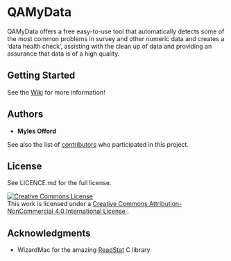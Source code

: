 # QAMyData

QAMyData offers a free easy-to-use tool that automatically detects some of
the most common problems in survey and other numeric data and creates a
‘data health check’, assisting with the clean up of data and providing an
assurance that data is of a high quality.

## Getting Started

See the [Wiki] for more information!

## Authors

* **Myles Offord**

See also the list of [contributors](https://github.com/raymanns/qamd/contributors)
who participated in this project.

## License

See LICENCE.md for the full license.

<a rel="license" href="http://creativecommons.org/licenses/by-nc/4.0/">
  <img alt="Creative Commons License" style="border-width:0" src="https://i.creativecommons.org/l/by-nc/4.0/88x31.png" /></a>
  <br />
  This work is licensed under a <a rel="license" href="http://creativecommons.org/licenses/by-nc/4.0/">Creative Commons Attribution-NonCommercial 4.0 International License
</a>.

## Acknowledgments

* WizardMac for the amazing [ReadStat] C library

[Git]: https://git-scm.com/
[Rust]: https://rust-lang.org/
[ReadStat]: https://github.com/WizardMac/ReadStat
[linux subsystem for windows]: https://docs.microsoft.com/en-us/windows/wsl/install-win10
[Wiki]: https://github.com/Raymanns/qamd/wiki

